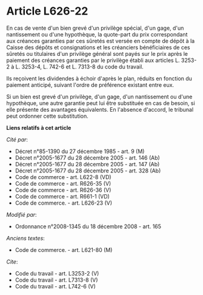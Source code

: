 # Article L626-22

En cas de vente d'un bien grevé d'un privilège spécial, d'un gage, d'un nantissement ou d'une hypothèque, la quote-part du
prix correspondant aux créances garanties par ces sûretés est versée en compte de dépôt à la Caisse des dépôts et
consignations et les créanciers bénéficiaires de ces sûretés ou titulaires d'un privilège général sont payés sur le prix
après le paiement des créances garanties par le privilège établi aux articles L. 3253-2 à L. 3253-4, L. 742-6 et L. 7313-8 du
code du travail. 

Ils reçoivent les dividendes à échoir d'après le plan, réduits en fonction du paiement anticipé, suivant l'ordre de
préférence existant entre eux. 

Si un bien est grevé d'un privilège, d'un gage, d'un nantissement ou d'une hypothèque, une autre garantie peut lui être
substituée en cas de besoin, si elle présente des avantages équivalents. En l'absence d'accord, le tribunal peut ordonner
cette substitution.

**Liens relatifs à cet article**

_Cité par_:

  - Décret n°85-1390 du 27 décembre 1985 - art. 9 (M)
  - Décret n°2005-1677 du 28 décembre 2005 - art. 146 (Ab)
  - Décret n°2005-1677 du 28 décembre 2005 - art. 147 (Ab)
  - Décret n°2005-1677 du 28 décembre 2005 - art. 328 (Ab)
  - Code de commerce - art. L622-8 (VD)
  - Code de commerce - art. R626-35 (V)
  - Code de commerce - art. R626-36 (V)
  - Code de commerce - art. R661-1 (VD)
  - Code de commerce. - art. L626-23 (V)

_Modifié par_:

  - Ordonnance n°2008-1345 du 18 décembre 2008 - art. 165

_Anciens textes_:

  - Code de commerce. - art. L621-80 (M)

_Cite_:

  - Code du travail - art. L3253-2 (V)
  - Code du travail - art. L7313-8 (V)
  - Code du travail - art. L742-6 (V)
